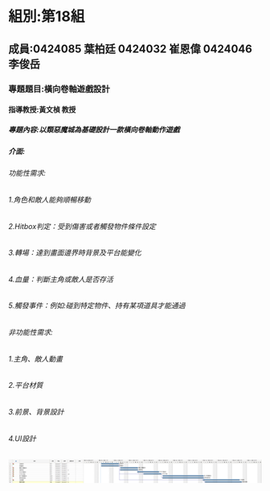 # 組別:第18組
## 成員:0424085 葉柏廷 0424032 崔恩偉 0424046李俊岳
### 專題題目:橫向卷軸遊戲設計
#### 指導教授:黃文楨 教授
##### 專題內容:以類惡魔城為基礎設計一款橫向卷軸動作遊戲
##### 介面:
###### 功能性需求:
###### 1.角色和敵人能夠順暢移動
###### 2.Hitbox判定：受到傷害或者觸發物件條件設定
###### 3.轉場：達到畫面邊界時背景及平台能變化
###### 4.血量：判斷主角或敵人是否存活
###### 5.觸發事件：例如:碰到特定物件、持有某項道具才能通過
###### 非功能性需求:
###### 1.主角、敵人動畫
###### 2.平台材質
###### 3.前景、背景設計
###### 4.UI設計
![gantt](gantt2.png "甘特圖")
